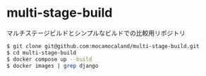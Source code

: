 # multi-stage-build

マルチステージビルドとシンプルなビルドでの比較用リポジトリ
```bash
$ git clone git@github.com:mocamocaland/multi-stage-build.git
$ cd multi-stage-build
$ docker compose up --build
$ docker images | grep django
```
